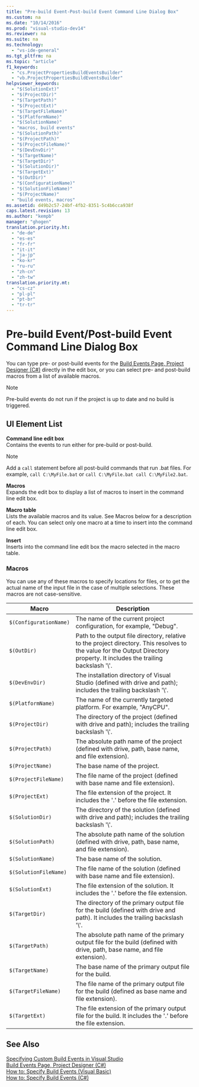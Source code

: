 ```yaml
---
title: "Pre-build Event-Post-build Event Command Line Dialog Box"
ms.custom: na
ms.date: "10/14/2016"
ms.prod: "visual-studio-dev14"
ms.reviewer: na
ms.suite: na
ms.technology: 
  - "vs-ide-general"
ms.tgt_pltfrm: na
ms.topic: "article"
f1_keywords: 
  - "cs.ProjectPropertiesBuildEventsBuilder"
  - "vb.ProjectPropertiesBuildEventsBuilder"
helpviewer_keywords: 
  - "$(SolutionExt)"
  - "$(ProjectDir)"
  - "$(TargetPath)"
  - "$(ProjectExt)"
  - "$(TargetFileName)"
  - "$(PlatformName)"
  - "$(SolutionName)"
  - "macros, build events"
  - "$(SolutionPath)"
  - "$(ProjectPath)"
  - "$(ProjectFileName)"
  - "$(DevEnvDir)"
  - "$(TargetName)"
  - "$(TargetDir)"
  - "$(SolutionDir)"
  - "$(TargetExt)"
  - "$(OutDir)"
  - "$(ConfigurationName)"
  - "$(SolutionFileName)"
  - "$(ProjectName)"
  - "build events, macros"
ms.assetid: d49b2c57-24bf-4fb2-8351-5c4b6cca938f
caps.latest.revision: 13
ms.author: "kempb"
manager: "ghogen"
translation.priority.ht: 
  - "de-de"
  - "es-es"
  - "fr-fr"
  - "it-it"
  - "ja-jp"
  - "ko-kr"
  - "ru-ru"
  - "zh-cn"
  - "zh-tw"
translation.priority.mt: 
  - "cs-cz"
  - "pl-pl"
  - "pt-br"
  - "tr-tr"
---
```

# Pre-build Event/Post-build Event Command Line Dialog Box
You can type pre- or post-build events for the [Build Events Page, Project Designer (C#)](../reference/build-events-page--project-designer--csharp-.md) directly in the edit box, or you can select pre- and post-build macros from a list of available macros.  
  
> [!NOTE]
>  Pre-build events do not run if the project is up to date and no build is triggered.  
  
## UI Element List  
 **Command line edit box**  
 Contains the events to run either for pre-build or post-build.  
  
> [!NOTE]
>  Add a `call` statement before all post-build commands that run .bat files. For example, `call C:\MyFile.bat` or `call C:\MyFile.bat call C:\MyFile2.bat`.  
  
 **Macros**  
 Expands the edit box to display a list of macros to insert in the command line edit box.  
  
 **Macro table**  
 Lists the available macros and its value. See Macros below for a description of each. You can select only one macro at a time to insert into the command line edit box.  
  
 **Insert**  
 Inserts into the command line edit box the macro selected in the macro table.  
  
### Macros  
 You can use any of these macros to specify locations for files, or to get the actual name of the input file in the case of multiple selections. These macros are not case-sensitive.  
  
|Macro|Description|  
|-----------|-----------------|  
|`$(ConfigurationName)`|The name of the current project configuration, for example, "Debug".|  
|`$(OutDir)`|Path to the output file directory, relative to the project directory. This resolves to the value for the Output Directory property. It includes the trailing backslash '\\'.|  
|`$(DevEnvDir)`|The installation directory of Visual Studio (defined with drive and path); includes the trailing backslash '\\'.|  
|`$(PlatformName)`|The name of the currently targeted platform. For example, "AnyCPU".|  
|`$(ProjectDir)`|The directory of the project (defined with drive and path); includes the trailing backslash '\\'.|  
|`$(ProjectPath)`|The absolute path name of the project (defined with drive, path, base name, and file extension).|  
|`$(ProjectName)`|The base name of the project.|  
|`$(ProjectFileName)`|The file name of the project (defined with base name and file extension).|  
|`$(ProjectExt)`|The file extension of the project. It includes the '.' before the file extension.|  
|`$(SolutionDir)`|The directory of the solution (defined with drive and path); includes the trailing backslash '\\'.|  
|`$(SolutionPath)`|The absolute path name of the solution (defined with drive, path, base name, and file extension).|  
|`$(SolutionName)`|The base name of the solution.|  
|`$(SolutionFileName)`|The file name of the solution (defined with base name and file extension).|  
|`$(SolutionExt)`|The file extension of the solution. It includes the '.' before the file extension.|  
|`$(TargetDir)`|The directory of the primary output file for the build (defined with drive and path). It includes the trailing backslash '\\'.|  
|`$(TargetPath)`|The absolute path name of the primary output file for the build (defined with drive, path, base name, and file extension).|  
|`$(TargetName)`|The base name of the primary output file for the build.|  
|`$(TargetFileName)`|The file name of the primary output file for the build (defined as base name and file extension).|  
|`$(TargetExt)`|The file extension of the primary output file for the build. It includes the '.' before the file extension.|  
  
## See Also  
 [Specifying Custom Build Events in Visual Studio](../ide/specifying-custom-build-events-in-visual-studio.md)   
 [Build Events Page, Project Designer (C#)](../reference/build-events-page--project-designer--csharp-.md)   
 [How to: Specify Build Events (Visual Basic)](../ide/how-to--specify-build-events--visual-basic-.md)   
 [How to: Specify Build Events (C#)](../ide/how-to--specify-build-events--csharp-.md)